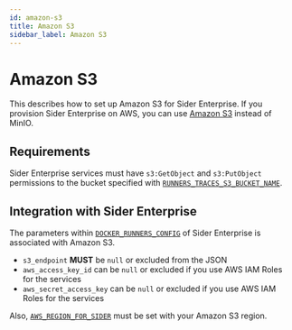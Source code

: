 ```yaml
---
id: amazon-s3
title: Amazon S3
sidebar_label: Amazon S3
---
```


# Amazon S3

This describes how to set up Amazon S3 for Sider Enterprise. If you provision Sider Enterprise on AWS, you can use [Amazon S3](https://aws.amazon.com/s3/) instead of MinIO.

## Requirements

Sider Enterprise services must have `s3:GetObject` and `s3:PutObject` permissions to the bucket specified with [`RUNNERS_TRACES_S3_BUCKET_NAME`](./config.md).

## Integration with Sider Enterprise

The parameters within [`DOCKER_RUNNERS_CONFIG`](./config.md) of Sider Enterprise is associated with Amazon S3.

- `s3_endpoint` **MUST** be `null` or excluded from the JSON
- `aws_access_key_id` can be `null` or excluded if you use AWS IAM Roles for the services
- `aws_secret_access_key` can be `null` or excluded if you use AWS IAM Roles for the services

Also, [`AWS_REGION_FOR_SIDER`](./config.md) must be set with your Amazon S3 region.
